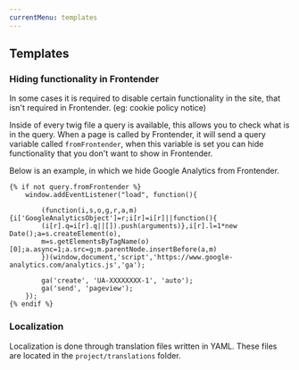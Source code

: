 ```yaml
---
currentMenu: templates
---
```


## Templates

### Hiding functionality in Frontender

In some cases it is required to disable certain functionality in the site, that isn't required in Frontender. (eg: cookie policy notice)

Inside of every twig file a query is available, this allows you to check what is in the query.
When a page is called by Frontender, it will send a query variable called ```fromFrontender```, when this variable is set you can hide functionality that you don't want to show in Frontender.

Below is an example, in which we hide Google Analytics from Frontender.
```twig
{% if not query.fromFrontender %}
    window.addEventListener("load", function(){

        (function(i,s,o,g,r,a,m){i['GoogleAnalyticsObject']=r;i[r]=i[r]||function(){
        (i[r].q=i[r].q||[]).push(arguments)},i[r].l=1*new Date();a=s.createElement(o),
        m=s.getElementsByTagName(o)[0];a.async=1;a.src=g;m.parentNode.insertBefore(a,m)
        })(window,document,'script','https://www.google-analytics.com/analytics.js','ga');

        ga('create', 'UA-XXXXXXXX-1', 'auto');
        ga('send', 'pageview');
    });
{% endif %}
```

### Localization
Localization is done through translation files written in YAML. These files are located in the ```project/translations``` folder.
